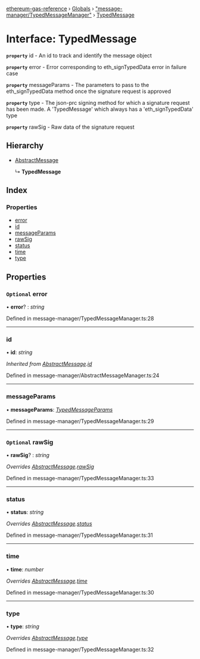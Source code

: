 [ethereum-gas-reference](../README.md) › [Globals](../globals.md) › ["message-manager/TypedMessageManager"](../modules/_message_manager_typedmessagemanager_.md) › [TypedMessage](_message_manager_typedmessagemanager_.typedmessage.md)

# Interface: TypedMessage

**`property`** id - An id to track and identify the message object

**`property`** error - Error corresponding to eth_signTypedData error in failure case

**`property`** messageParams - The parameters to pass to the eth_signTypedData method once
the signature request is approved

**`property`** type - The json-prc signing method for which a signature request has been made.
A 'TypedMessage' which always has a 'eth_signTypedData' type

**`property`** rawSig - Raw data of the signature request

## Hierarchy

* [AbstractMessage](_message_manager_abstractmessagemanager_.abstractmessage.md)

  ↳ **TypedMessage**

## Index

### Properties

* [error](_message_manager_typedmessagemanager_.typedmessage.md#optional-error)
* [id](_message_manager_typedmessagemanager_.typedmessage.md#id)
* [messageParams](_message_manager_typedmessagemanager_.typedmessage.md#messageparams)
* [rawSig](_message_manager_typedmessagemanager_.typedmessage.md#optional-rawsig)
* [status](_message_manager_typedmessagemanager_.typedmessage.md#status)
* [time](_message_manager_typedmessagemanager_.typedmessage.md#time)
* [type](_message_manager_typedmessagemanager_.typedmessage.md#type)

## Properties

### `Optional` error

• **error**? : *string*

Defined in message-manager/TypedMessageManager.ts:28

___

###  id

• **id**: *string*

*Inherited from [AbstractMessage](_message_manager_abstractmessagemanager_.abstractmessage.md).[id](_message_manager_abstractmessagemanager_.abstractmessage.md#id)*

Defined in message-manager/AbstractMessageManager.ts:24

___

###  messageParams

• **messageParams**: *[TypedMessageParams](_message_manager_typedmessagemanager_.typedmessageparams.md)*

Defined in message-manager/TypedMessageManager.ts:29

___

### `Optional` rawSig

• **rawSig**? : *string*

*Overrides [AbstractMessage](_message_manager_abstractmessagemanager_.abstractmessage.md).[rawSig](_message_manager_abstractmessagemanager_.abstractmessage.md#optional-rawsig)*

Defined in message-manager/TypedMessageManager.ts:33

___

###  status

• **status**: *string*

*Overrides [AbstractMessage](_message_manager_abstractmessagemanager_.abstractmessage.md).[status](_message_manager_abstractmessagemanager_.abstractmessage.md#status)*

Defined in message-manager/TypedMessageManager.ts:31

___

###  time

• **time**: *number*

*Overrides [AbstractMessage](_message_manager_abstractmessagemanager_.abstractmessage.md).[time](_message_manager_abstractmessagemanager_.abstractmessage.md#time)*

Defined in message-manager/TypedMessageManager.ts:30

___

###  type

• **type**: *string*

*Overrides [AbstractMessage](_message_manager_abstractmessagemanager_.abstractmessage.md).[type](_message_manager_abstractmessagemanager_.abstractmessage.md#type)*

Defined in message-manager/TypedMessageManager.ts:32
